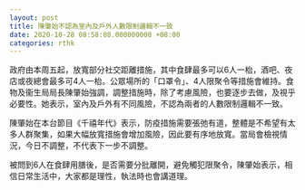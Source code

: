 ```yaml
---
layout: post
title: 陳肇始不認為室內及戶外人數限制邏輯不一致
date: 2020-10-28 08:58:08.000000000 +08:00
categories: rthk
---
```


政府由本周五起，放寬部分社交距離措施，其中食肆最多可以6人一枱，酒吧、夜店或夜總會最多可4人一枱。公眾場所的「口罩令」、4人限聚令等措施會維持。食物及衞生局局長陳肇始強調，調整措施時，除了考慮風險，也要逐步去做，及視乎必要性。她表示，室內及戶外有不同風險，不認為兩者的人數限制邏輯不一致。

陳肇始在本台節目《千禧年代》表示，防疫措施需要張弛有道，整體是不希望有太多人群聚集，如果大幅放寬措施會增加風險，因此要有序地放寬。當局會檢視情況，今日不調整，不代表下一步不調整。

被問到6人在食肆用膳後，是否需要分批離開，避免觸犯限聚令，陳肇始表示，相信日常生活中，大家都是理性，執法時也會講道理。
